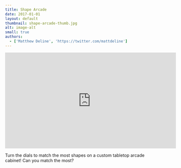 ```yaml
---
title: Shape Arcade
date: 2017-01-01
layout: default
thumbnail: shape-arcade-thumb.jpg
alt: image-alt
small: true
authors:
  - ['Matthew Deline', 'https://twitter.com/mattdeline']
---
```


<iframe width="560" height="315" src="https://www.youtube.com/embed/YMsmbw2Wt40" frameborder="0" allow="autoplay; encrypted-media" allowfullscreen></iframe>

Turn the dials to match the most shapes on a custom tabletop arcade cabinet! Can you match the most?
